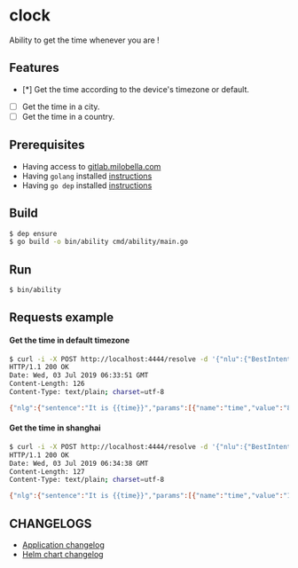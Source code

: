 # clock
Ability to get the time whenever you are !

## Features
- [*] Get the time according to the device's timezone or default.
- [ ] Get the time in a city.
- [ ] Get the time in a country.

## Prerequisites

- Having access to [gitlab.milobella.com](https://gitlab.milobella.com/milobella)
- Having ``golang`` installed [instructions](https://golang.org/doc/install)
- Having ``go dep`` installed [instructions](https://golang.github.io/dep/docs/installation.html)

## Build

```bash
$ dep ensure
$ go build -o bin/ability cmd/ability/main.go
```

## Run

```bash
$ bin/ability
```

## Requests example

#### Get the time in default timezone
```bash
$ curl -i -X POST http://localhost:4444/resolve -d '{"nlu":{"BestIntent": "GET_TIME"}}'             130 ↵
HTTP/1.1 200 OK
Date: Wed, 03 Jul 2019 06:33:51 GMT
Content-Length: 126
Content-Type: text/plain; charset=utf-8

{"nlg":{"sentence":"It is {{time}}","params":[{"name":"time","value":"8 h 33","type":"time"}]},"context":{"slot_filling":{}}}
```

#### Get the time in shanghai
```bash
$ curl -i -X POST http://localhost:4444/resolve -d '{"nlu":{"BestIntent": "GET_TIME"}, "device": {"state": {"timezone": "Asia/Shanghai"}}}'
HTTP/1.1 200 OK
Date: Wed, 03 Jul 2019 06:34:38 GMT
Content-Length: 127
Content-Type: text/plain; charset=utf-8

{"nlg":{"sentence":"It is {{time}}","params":[{"name":"time","value":"14 h 34","type":"time"}]},"context":{"slot_filling":{}}}
```

## CHANGELOGS
- [Application changelog](CHANGELOG.md)
- [Helm chart changelog](clock-ability/helm/ability-cinema/CHANGELOG.md)